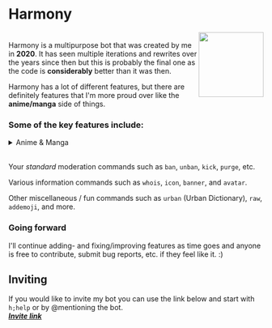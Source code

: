 # Harmony
<img src="https://cdn.discordapp.com/avatars/741592089342640198/4024331a00944bb446f5ca8ac78aad66.png?size=1024" width=128 height=128 align="right">\
Harmony is a multipurpose bot that was created by me in **2020**. It has seen multiple iterations and rewrites over the years since then but this is probably the final one as the code is **considerably** better than it was then.


Harmony has a lot of different features, but there are definitely features that I'm more proud over like the **anime/manga** side of things.

### Some of the key features include:
<details>
<summary>Anime & Manga</summary>

* Anime and Manga search with the help of *AniList*.\
As well as partial OAuth2 integration and ability to view lists and other social data that is encompassed on the platform (eg. following people's statuses, your own ratings, etc. on the anime/manga that you're searching for).


* There is also a feature called *Inline Search* (Thanks [Leo](https://github.com/leocx1000)) which basically mimics some bots on anime subreddits:\
For example you can use the syntax `{{anime}}` for anime and `[[manga]]` for manga to search for them respectively.\
The bot will then respond with information about the thing(s) you searched for (supports multiple searches in the same message):\
\
`{{frieren}}`\
![](images/frieren.png)

* You can view your someone's *AniList* profile with the `anilist` command as well as see somebody's anime- or manga list with `anilist list`.\
To make this (and some other features) handier, you can use `anilist login` to link your *AniList* account, \
which means that commands such as the ones listed above default to your own account when invoked without any specific username.\
This also means that if you have watched/read a show/manga whilst using the `anime`/`manga` command, it will show your and your followed users' current status and rating on the show.
</details>
<br>

Your *standard* moderation commands such as `ban`, `unban`, `kick`, `purge`, etc.

Various information commands such as `whois`, `icon`, `banner`, and `avatar`.

Other miscellaneous / fun commands such as `urban` (Urban Dictionary), `raw`, `addemoji`, and more.

### Going forward
I'll continue adding- and fixing/improving features as time goes and anyone is free to contribute, submit bug reports, etc. if they feel like it. :)

## Inviting
If you would like to invite my bot you can use the link below and start with `h;help` or by @mentioning the bot.\
***[Invite link](https://discord.com/oauth2/authorize?client_id=741592089342640198&scope=bot+applications.commands&permissions=10170482945222)***